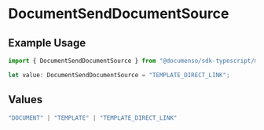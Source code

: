 # DocumentSendDocumentSource

## Example Usage

```typescript
import { DocumentSendDocumentSource } from "@documenso/sdk-typescript/models/operations";

let value: DocumentSendDocumentSource = "TEMPLATE_DIRECT_LINK";
```

## Values

```typescript
"DOCUMENT" | "TEMPLATE" | "TEMPLATE_DIRECT_LINK"
```